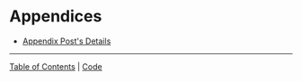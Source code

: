 # Appendices

* [Appendix Post's Details](/manuscript/C7_Appendices-Appendix_PostsDetails.md)





- - - - 
[Table of Contents](../Table_of_contents.md) | [Code](../Code)